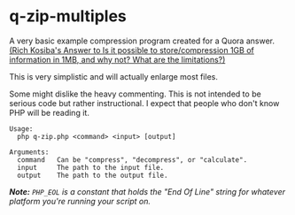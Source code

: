 # q-zip-multiples
A very basic example compression program created for a Quora answer.  
[(Rich Kosiba's Answer to Is it possible to store/compression 1GB of information in 1MB, and why not? What are the limitations?)](https://qr.ae/TmFqrB)

This is very simplistic and will actually enlarge most files.

Some might dislike the heavy commenting. This is not intended to be serious code but rather instructional. I expect that people who don't know PHP will be reading it.


```
Usage:
  php q-zip.php <command> <input> [output]

Arguments:
  command   Can be "compress", "decompress", or "calculate".
  input     The path to the input file.
  output    The path to the output file.
```


___Note:__ `PHP_EOL` is a constant that holds the "End Of Line" string for whatever platform you're running your script on._
